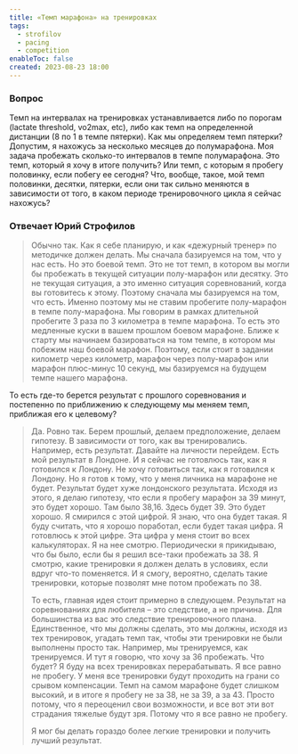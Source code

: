 ```yaml
---
title: «Темп марафона» на тренировках
tags:
  - strofilov
  - pacing
  - competition
enableToc: false
created: 2023-08-23 18:00
---
```

### Вопрос

Темп на интервалах на тренировках устанавливается либо по порогам (lactate threshold, vo2max, etc), либо как темп на определенной дистанции (8 по 1 в темпе пятерки). Как мы определяем темп пятерки? Допустим, я нахожусь за несколько месяцев до полумарафона. Моя задача пробежать сколько-то интервалов в темпе полумарафона. Это темп, который я хочу в итоге получить? Или темп, с которым я пробегу половинку, если побегу ее сегодня? Что, вообще, такое, мой темп половинки, десятки, пятерки, если они так сильно меняются в зависимости от того, в каком периоде тренировочного цикла я сейчас нахожусь?

### Отвечает Юрий Строфилов

> Обычно так. Как я себе планирую, и как «дежурный тренер» по методичке должен делать. Мы сначала базируемся на том, что у нас есть. Но это боевой темп. Это не тот темп, в котором вы могли бы пробежать в текущей ситуации полу-марафон или десятку. Это не текущая ситуация, а это именно ситуация соревнований, когда вы готовитесь к этому. Поэтому сначала мы базируемся на том, что есть. Именно поэтому мы не ставим пробегите полу-марафон в темпе полу-марафона. Мы говорим в рамках длительной пробегите 3 раза по 3 километра в темпе марафона. То есть это медленные куски в вашем прошлом боевом марафоне. Ближе к старту мы начинаем базироваться на том темпе, в котором мы побежим наш боевой марафон. Поэтому, если стоит в задании километр через километр, марафон через полу-марафон или марафон плюс-минус 10 секунд, мы базируемся на будущем темпе нашего марафона. 
 
То есть где-то берется результат с прошлого соревнования и постепенно по приближению к следующему мы меняем темп, приближая его к целевому?

> Да. Ровно так. Берем прошлый, делаем предположение, делаем гипотезу. В зависимости от того, как вы тренировались. Например, есть результат. Давайте на личности перейдем. Есть мой результат в Лондоне. И я сейчас не готовлюсь так, как я готовился к Лондону. Не хочу готовиться так, как я готовился к Лондону. Но я готов к тому, что у меня личника на марафоне не будет. Результат будет хуже лондонского результата. Исходя из этого, я делаю гипотезу, что если я пробегу марафон за 39 минут, это будет хорошо. Там было 38,16. Здесь будет 39. Это будет хорошо. Я смирился с этой цифрой. Я знаю, что она будет такая. Я буду считать, что я хорошо поработал, если будет такая цифра. Я готовлюсь к этой цифре. Эта цифра у меня стоит во всех калькуляторах. Я на нее смотрю. Периодически я прикидываю, что бы было, если бы я решил все-таки пробежать за 38. Я смотрю, какие тренировки я должен делать в условиях, если вдруг что-то поменяется. И я смогу, вероятно, сделать такие тренировки, которые позволят мне потом пробежать по 38. 
> 
> То есть, главная идея стоит примерно в следующем. Результат на соревнованиях для любителя – это следствие, а не причина. Для большинства из вас это следствие тренировочного плана. Единственное, что мы должны сделать, это мы должны, исходя из тех тренировок, угадать темп так, чтобы эти тренировки не были выполнены просто так. Например, мы тренируемся, как тренируемся. И тут я говорю, что хочу за 36 пробежать. Что будет? Я буду на всех тренировках перерабатывать. Я все равно не пробегу. У меня все тренировки будут проходить на грани со срывом компенсации. Темп на самом марафоне будет слишком высокий, и в итоге я пробегу не за 38, не за 39, а за 43. Просто потому, что я переоценил свои возможности, и все вот эти вот страдания тяжелые будут зря. Потому что я все равно не пробегу.
> 
> Я мог бы делать гораздо более легкие тренировки и получить лучший результат. 